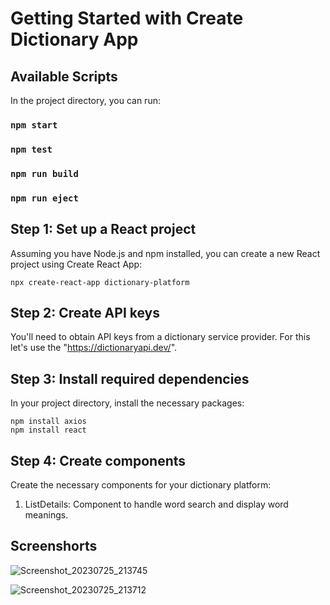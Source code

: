 # Getting Started with Create Dictionary App

## Available Scripts

In the project directory, you can run:

### `npm start`

### `npm test`

### `npm run build`

### `npm run eject`

## Step 1: Set up a React project
Assuming you have Node.js and npm installed, you can create a new React project using Create React App:
    
    npx create-react-app dictionary-platform
## Step 2: Create API keys
You'll need to obtain API keys from a dictionary service provider. For this let's use the "https://dictionaryapi.dev/".

## Step 3: Install required dependencies
In your project directory, install the necessary packages:
    
    npm install axios
    npm install react

## Step 4: Create components
Create the necessary components for your dictionary platform:

1. ListDetails: Component to handle word search and display word meanings.

## Screenshorts

 ![Screenshot_20230725_213745](https://github.com/Mohanjmb/online-dictonary/assets/103569350/1ed7b4a7-6a85-4e9d-9b4b-b69fb09579af)

 ![Screenshot_20230725_213712](https://github.com/Mohanjmb/online-dictonary/assets/103569350/8c518e9f-50df-45e5-b0a6-921e9f27f278)

